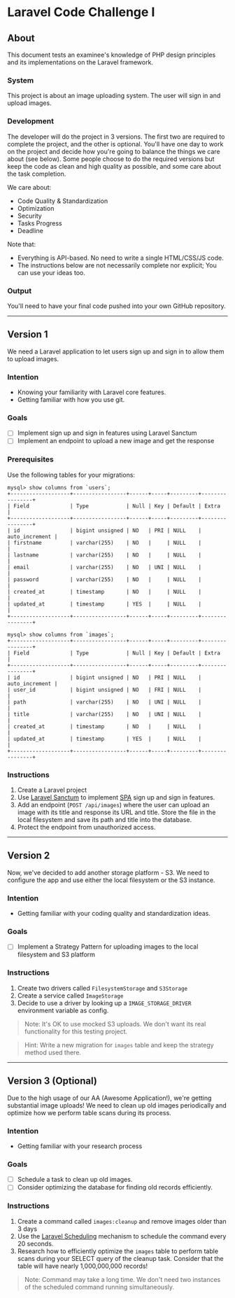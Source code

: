 # Laravel Code Challenge I

## About

This document tests an examinee's knowledge of PHP design principles and its implementations on the Laravel framework.

### System
This project is about an image uploading system. The user will sign in and upload images.

### Development
The developer will do the project in 3 versions. The first two are required to complete the project, and the other is optional.
You'll have one day to work on the project and decide how you're going to balance the things we care about (see below). Some people choose to do the required versions but keep the code as clean and high quality as possible, and some care about the task completion.

We care about:
- Code Quality & Standardization
- Optimization
- Security
- Tasks Progress
- Deadline

Note that:
- Everything is API-based. No need to write a single HTML/CSS/JS code.
- The instructions below are not necessarily complete nor explicit; You can use your ideas too.


### Output
You'll need to have your final code pushed into your own GitHub repository. 

____

## Version 1

We need a Laravel application to let users sign up and sign in to allow them to upload images.

### Intention
- Knowing your familiarity with Laravel core features.
- Getting familiar with how you use git.

### Goals
- [ ] Implement sign up and sign in features using Laravel Sanctum
- [ ] Implement an endpoint to upload a new image and get the response

### Prerequisites
Use the following tables for your migrations:

```mysql
mysql> show columns from `users`;
+-------------------+-----------------+------+-----+---------+----------------+
| Field             | Type            | Null | Key | Default | Extra          |
+-------------------+-----------------+------+-----+---------+----------------+
| id                | bigint unsigned | NO   | PRI | NULL    | auto_increment |
| firstname         | varchar(255)    | NO   |     | NULL    |                |
| lastname          | varchar(255)    | NO   |     | NULL    |                |
| email             | varchar(255)    | NO   | UNI | NULL    |                |
| password          | varchar(255)    | NO   |     | NULL    |                |
| created_at        | timestamp       | NO   |     | NULL    |                |
| updated_at        | timestamp       | YES  |     | NULL    |                |
+-------------------+-----------------+------+-----+---------+----------------+
```

```mysql
mysql> show columns from `images`;
+-------------------+-----------------+------+-----+---------+----------------+
| Field             | Type            | Null | Key | Default | Extra          |
+-------------------+-----------------+------+-----+---------+----------------+
| id                | bigint unsigned | NO   | PRI | NULL    | auto_increment |
| user_id           | bigint unsigned | NO   | FRI | NULL    |                |
| path              | varchar(255)    | NO   | UNI | NULL    |                |
| title             | varchar(255)    | NO   | UNI | NULL    |                |
| created_at        | timestamp       | NO   |     | NULL    |                |
| updated_at        | timestamp       | YES  |     | NULL    |                |
+-------------------+-----------------+------+-----+---------+----------------+
```

### Instructions
1. Create a Laravel project
1. Use [Laravel Sanctum](https://laravel.com/docs/9.x/sanctum) to implement [SPA](https://laravel.com/docs/9.x/sanctum#spa-authentication) sign up and sign in features.
1. Add an endpoint (`POST /api/images`) where the user can upload an image with its title and response its URL and title. Store the file in the local filesystem and save its path and title into the database.
1. Protect the endpoint from unauthorized access.

____

## Version 2

Now, we've decided to add another storage platform - S3. We need to configure the app and use either the local filesystem or the S3 instance.

### Intention
- Getting familiar with your coding quality and standardization ideas.

### Goals
- [ ] Implement a Strategy Pattern for uploading images to the local filesystem and S3 platform

### Instructions
1. Create two drivers called `FilesystemStorage` and `S3Storage`
1. Create a service called `ImageStorage` 
1. Decide to use a driver by looking up a `IMAGE_STORAGE_DRIVER` environment variable as config.

> Note: It's OK to use mocked S3 uploads. We don't want its real functionality for this testing project.

> Hint: Write a new migration for `images` table and keep the strategy method used there.

____

## Version 3 (Optional)

Due to the high usage of our AA (Awesome Application!), we're getting substantial image uploads! We need to clean up old images periodically and optimize how we perform table scans during its process.

### Intention
- Getting familiar with your research process

### Goals
- [ ] Schedule a task to clean up old images.
- [ ] Consider optimizing the database for finding old records efficiently.

### Instructions
1. Create a command called `images:cleanup` and remove images older than 3 days
1. Use the [Laravel Scheduling](https://laravel.com/docs/9.x/scheduling) mechanism to schedule the command every 20 seconds.
1. Research how to efficiently optimize the `images` table to perform table scans during your SELECT query of the cleanup task. Consider that the table will have nearly 1,000,000,000 records!

> Note: Command may take a long time. We don't need two instances of the scheduled command running simultaneously.

